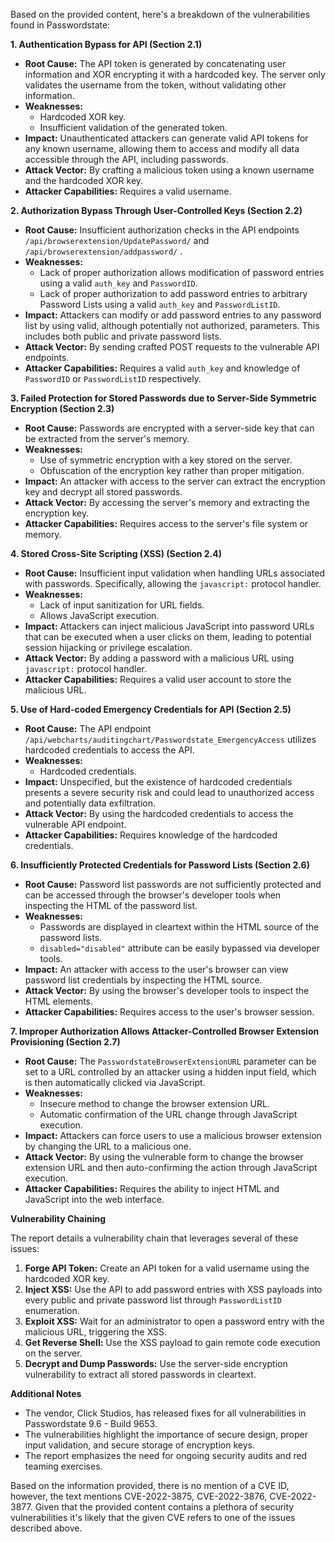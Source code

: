 Based on the provided content, here's a breakdown of the vulnerabilities found in Passwordstate:

**1. Authentication Bypass for API (Section 2.1)**

*   **Root Cause:** The API token is generated by concatenating user information and XOR encrypting it with a hardcoded key. The server only validates the username from the token, without validating other information.
*   **Weaknesses:**
    *   Hardcoded XOR key.
    *   Insufficient validation of the generated token.
*   **Impact:** Unauthenticated attackers can generate valid API tokens for any known username, allowing them to access and modify all data accessible through the API, including passwords.
*   **Attack Vector:** By crafting a malicious token using a known username and the hardcoded XOR key.
*   **Attacker Capabilities:** Requires a valid username.

**2. Authorization Bypass Through User-Controlled Keys (Section 2.2)**

*   **Root Cause:**  Insufficient authorization checks in the API endpoints `/api/browserextension/UpdatePassword/` and `/api/browserextension/addpassword/` .
*  **Weaknesses:**
    *   Lack of proper authorization allows modification of password entries using a valid `auth_key` and `PasswordID`.
    *   Lack of proper authorization to add password entries to arbitrary Password Lists using a valid `auth_key` and `PasswordListID`.
*   **Impact:** Attackers can modify or add password entries to any password list by using valid, although potentially not authorized, parameters. This includes both public and private password lists.
*   **Attack Vector:** By sending crafted POST requests to the vulnerable API endpoints.
*   **Attacker Capabilities:** Requires a valid `auth_key` and knowledge of `PasswordID` or `PasswordListID` respectively.

**3. Failed Protection for Stored Passwords due to Server-Side Symmetric Encryption (Section 2.3)**

*   **Root Cause:**  Passwords are encrypted with a server-side key that can be extracted from the server's memory.
*  **Weaknesses:**
    *   Use of symmetric encryption with a key stored on the server.
    *   Obfuscation of the encryption key rather than proper mitigation.
*   **Impact:** An attacker with access to the server can extract the encryption key and decrypt all stored passwords.
*   **Attack Vector:** By accessing the server's memory and extracting the encryption key.
*  **Attacker Capabilities:** Requires access to the server's file system or memory.

**4. Stored Cross-Site Scripting (XSS) (Section 2.4)**

*   **Root Cause:** Insufficient input validation when handling URLs associated with passwords. Specifically, allowing the `javascript:` protocol handler.
*  **Weaknesses:**
    *   Lack of input sanitization for URL fields.
    *   Allows JavaScript execution.
*   **Impact:** Attackers can inject malicious JavaScript into password URLs that can be executed when a user clicks on them, leading to potential session hijacking or privilege escalation.
*   **Attack Vector:** By adding a password with a malicious URL using `javascript:` protocol handler.
*   **Attacker Capabilities:** Requires a valid user account to store the malicious URL.

**5. Use of Hard-coded Emergency Credentials for API (Section 2.5)**

*   **Root Cause:** The API endpoint `/api/webcharts/auditingchart/Passwordstate_EmergencyAccess` utilizes hardcoded credentials to access the API.
*   **Weaknesses:**
    *   Hardcoded credentials.
*   **Impact:** Unspecified, but the existence of hardcoded credentials presents a severe security risk and could lead to unauthorized access and potentially data exfiltration.
*   **Attack Vector:** By using the hardcoded credentials to access the vulnerable API endpoint.
*   **Attacker Capabilities:** Requires knowledge of the hardcoded credentials.

**6. Insufficiently Protected Credentials for Password Lists (Section 2.6)**

*   **Root Cause:**  Password list passwords are not sufficiently protected and can be accessed through the browser's developer tools when inspecting the HTML of the password list.
*   **Weaknesses:**
    *   Passwords are displayed in cleartext within the HTML source of the password lists.
    *   `disabled="disabled"` attribute can be easily bypassed via developer tools.
*   **Impact:** An attacker with access to the user's browser can view password list credentials by inspecting the HTML source.
*   **Attack Vector:** By using the browser's developer tools to inspect the HTML elements.
*   **Attacker Capabilities:** Requires access to the user's browser session.

**7. Improper Authorization Allows Attacker-Controlled Browser Extension Provisioning (Section 2.7)**

*   **Root Cause:**  The `PasswordstateBrowserExtensionURL` parameter can be set to a URL controlled by an attacker using a hidden input field, which is then automatically clicked via JavaScript.
*   **Weaknesses:**
     *   Insecure method to change the browser extension URL.
     *   Automatic confirmation of the URL change through JavaScript execution.
*   **Impact:** Attackers can force users to use a malicious browser extension by changing the URL to a malicious one.
*   **Attack Vector:** By using the vulnerable form to change the browser extension URL and then auto-confirming the action through JavaScript execution.
*   **Attacker Capabilities:** Requires the ability to inject HTML and JavaScript into the web interface.

**Vulnerability Chaining**

The report details a vulnerability chain that leverages several of these issues:

1.  **Forge API Token:** Create an API token for a valid username using the hardcoded XOR key.
2.  **Inject XSS:** Use the API to add password entries with XSS payloads into every public and private password list through `PasswordListID` enumeration.
3.  **Exploit XSS:** Wait for an administrator to open a password entry with the malicious URL, triggering the XSS.
4.  **Get Reverse Shell:** Use the XSS payload to gain remote code execution on the server.
5.  **Decrypt and Dump Passwords:** Use the server-side encryption vulnerability to extract all stored passwords in cleartext.

**Additional Notes**

*   The vendor, Click Studios, has released fixes for all vulnerabilities in Passwordstate 9.6 - Build 9653.
*   The vulnerabilities highlight the importance of secure design, proper input validation, and secure storage of encryption keys.
*   The report emphasizes the need for ongoing security audits and red teaming exercises.

Based on the information provided, there is no mention of a CVE ID, however, the text mentions CVE-2022-3875, CVE-2022-3876, CVE-2022-3877. Given that the provided content contains a plethora of security vulnerabilities it's likely that the given CVE refers to one of the issues described above.